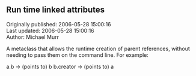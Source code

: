 ## Run time linked attributes  
Originally published: 2006-05-28 15:00:16  
Last updated: 2006-05-28 15:00:16  
Author: Michael Murr  
  
A metaclass that allows the runtime creation of parent references, without needing to pass them on the command line.  For example:

a.b -> (points to) b
b.creator -> (points to) a